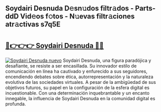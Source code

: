 ## Soydairi Desnuda D𝚎sn𝚞dos filtr𝚊dos - Parts-ddD Vid𝚎os f𝚘tos - N𝚞evas filtr𝚊ciones atr𝚊ctivas s7q5E

# <h2><a href="http://mbdqtk.tromn.icu/?c=Soydairi+Desnuda">🔗👉👉👉 Soydairi Desnuda 🔗🔗</a></h2>

[![Soydairi Desnuda nuevo](https://i.imgur.com/pEAQMta.gif)](http://mbdqtk.tromn.icu/?c=Soydairi+Desnuda)
Soydairi Desnuda, una figura paradójica y desafiante, se resiste a ser encasillada. Su innovador estilo de comunicación en línea ha cautivado y enfurecido a sus seguidores, encendiendo debates sobre ética, autorrepresentación y la naturaleza evolutiva de las sociedades virtuales. A pesar de la ambigüedad de sus objetivos futuros, su papel en la configuración de la esfera digital es incuestionable. Con una determinación inquebrantable y un encanto innegable, la influencia de Soydairi Desnuda en la comunidad digital es profunda.
